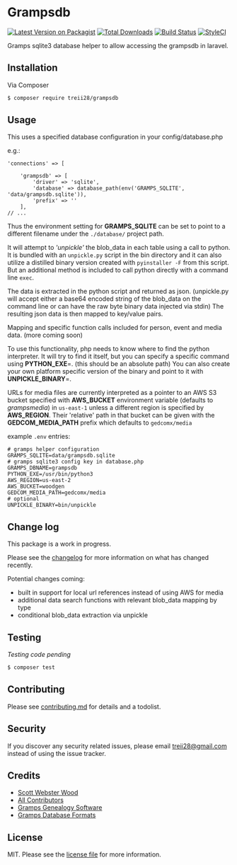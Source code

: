 # Grampsdb

[![Latest Version on Packagist][ico-version]][link-packagist]
[![Total Downloads][ico-downloads]][link-downloads]
[![Build Status][ico-travis]][link-travis]
[![StyleCI][ico-styleci]][link-styleci]

Gramps sqlite3 database helper to allow accessing the grampsdb in laravel.

## Installation

Via Composer

``` bash
$ composer require treii28/grampsdb
```

## Usage

This uses a specified database configuration in your config/database.php

e.g.:


    'connections' => [

        'grampsdb' => [
            'driver' => 'sqlite',
            'database' => database_path(env('GRAMPS_SQLITE', 'data/grampsdb.sqlite')),
            'prefix' => ''
        ],
    // ...

Thus the environment setting for **GRAMPS_SQLITE** can be set to point to a different filename under the `./database/` project path.

It will attempt to *'unpickle'* the blob_data in each table using a call to python.  It is bundled with an `unpickle.py` script in the bin directory and it can also utilize a distilled binary version created with `pyinstaller -F` from this script.  But an additional method is included to call python directly with a command line `exec`.

The data is extracted in the python script and returned as json. (unpickle.py will accept either a base64 encoded string of the blob_data on the command line or can have the raw byte binary data injected via stdin)  The resulting json data is then mapped to key/value pairs.

Mapping and specific function calls included for person, event and media data. (more coming soon)

To use this functionality, php needs to know where to find the python interpreter. It will try to find it itself, but you can specify a specific command using **PYTHON_EXE**=. (this should be an absolute path)  You can also create your own platform specific version of the binary and point to it with **UNPICKLE_BINARY**=.

URLs for media files are currently interpreted as a pointer to an AWS S3 bucket specified with **AWS_BUCKET** environment variable (defaults to *grampsmedia*) in `us-east-1` unless a different region is specified by **AWS_REGION**. 
Their 'relative' path in that bucket can be given with the **GEDCOM_MEDIA_PATH** prefix which defaults to `gedcomx/media`

example `.env` entries:

    # gramps helper configuration
    GRAMPS_SQLITE=data/grampsdb.sqlite
    # gramps sqlite3 config key in database.php
    GRAMPS_DBNAME=grampsdb
    PYTHON_EXE=/usr/bin/python3
    AWS_REGION=us-east-2
    AWS_BUCKET=woodgen
    GEDCOM_MEDIA_PATH=gedcomx/media
    # optional
    UNPICKLE_BINARY=bin/unpickle

## Change log

This package is a work in progress.

Please see the [changelog](changelog.md) for more information on what has changed recently.

Potential changes coming:
- built in support for local url references instead of using AWS for media
- additional data search functions with relevant blob_data mapping by type
- conditional blob_data extraction via unpickle

## Testing

*Testing code pending*

``` bash
$ composer test
```

## Contributing

Please see [contributing.md](contributing.md) for details and a todolist.

## Security

If you discover any security related issues, please email treii28@gmail.com instead of using the issue tracker.

## Credits

- [Scott Webster Wood][link-author]
- [All Contributors][link-contributors]
- [Gramps Genealogy Software](https://gramps-project.org/blog/)
- [Gramps Database Formats](https://www.gramps-project.org/wiki/index.php/Database_Formats)

## License

MIT. Please see the [license file](license.md) for more information.

[ico-version]: https://img.shields.io/packagist/v/treii28/grampsdb.svg?style=flat-square
[ico-downloads]: https://img.shields.io/packagist/dt/treii28/grampsdb.svg?style=flat-square
[ico-travis]: https://img.shields.io/travis/treii28/grampsdb/master.svg?style=flat-square
[ico-styleci]: https://styleci.io/repos/12345678/shield

[link-packagist]: https://packagist.org/packages/treii28/grampsdb
[link-downloads]: https://packagist.org/packages/treii28/grampsdb
[link-travis]: https://travis-ci.org/treii28/grampsdb
[link-styleci]: https://styleci.io/repos/12345678
[link-author]: https://github.com/treii28
[link-contributors]: ../../contributors
